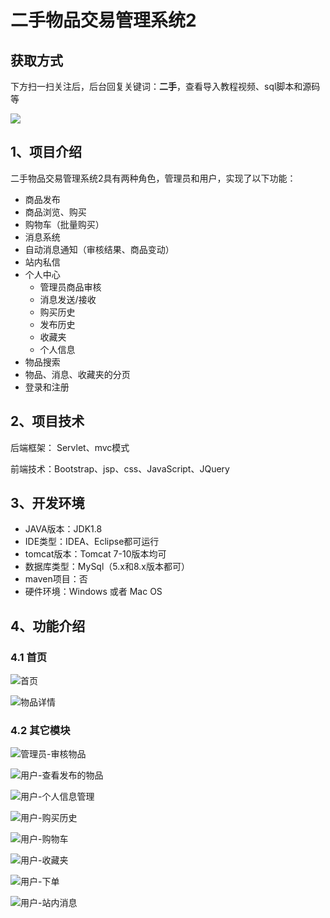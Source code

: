# 二手物品交易管理系统2

## 获取方式

下方扫一扫关注后，后台回复关键词：**二手**，查看导入教程视频、sql脚本和源码等

 ![](https://www.codeshop.fun/Typora-Images/202205281253739.png)

## 1、项目介绍

二手物品交易管理系统2具有两种角色，管理员和用户，实现了以下功能：

- 商品发布
- 商品浏览、购买
- 购物车（批量购买）
- 消息系统
 - 自动消息通知（审核结果、商品变动）
 - 站内私信
- 个人中心
  - 管理员商品审核
  - 消息发送/接收
  - 购买历史
  - 发布历史
  - 收藏夹
  - 个人信息
- 物品搜索
- 物品、消息、收藏夹的分页
- 登录和注册


## 2、项目技术

后端框架： Servlet、mvc模式

前端技术：Bootstrap、jsp、css、JavaScript、JQuery

## 3、开发环境

- JAVA版本：JDK1.8
- IDE类型：IDEA、Eclipse都可运行
- tomcat版本：Tomcat 7-10版本均可
- 数据库类型：MySql（5.x和8.x版本都可） 
- maven项目：否
- 硬件环境：Windows 或者 Mac OS


## 4、功能介绍

### 4.1 首页

![首页](https://www.codeshop.fun/Typora-Images/202208041351005.jpg)

![物品详情](https://www.codeshop.fun/Typora-Images/202208041351367.jpg)

### 4.2 其它模块

![管理员-审核物品](https://www.codeshop.fun/Typora-Images/202208041351796.jpg)

![用户-查看发布的物品](https://www.codeshop.fun/Typora-Images/202208041351057.jpg)

![用户-个人信息管理](https://www.codeshop.fun/Typora-Images/202208041351073.jpg)

![用户-购买历史](https://www.codeshop.fun/Typora-Images/202208041351751.jpg)

![用户-购物车](https://www.codeshop.fun/Typora-Images/202208041351015.jpg)

![用户-收藏夹](https://www.codeshop.fun/Typora-Images/202208041351410.jpg)

![用户-下单](https://www.codeshop.fun/Typora-Images/202208041352627.jpg)

![用户-站内消息](https://www.codeshop.fun/Typora-Images/202208041352122.jpg)

